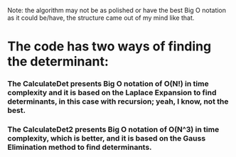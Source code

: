 Note: the algorithm may not be as polished or have the best Big O notation as it could be/have, the structure came out of my mind like that.

# The code has two ways of finding the determinant:

### The CalculateDet presents Big O notation of O(N!) in time complexity and it is based on the Laplace Expansion to find determinants, in this case with recursion; yeah, I know, not the best.

### The CalculateDet2 presents Big O notation of O(N^3) in time complexity, which is better, and it is based on the Gauss Elimination method to find determinants.


